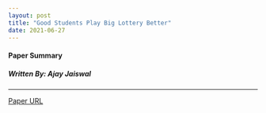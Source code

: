 ```yaml
---
layout: post
title: "Good Students Play Big Lottery Better"
date: 2021-06-27
---
```


#### Paper Summary
##### Written By: Ajay Jaiswal
------------------
[Paper URL](https://arxiv.org/pdf/2101.03255.pdf)
